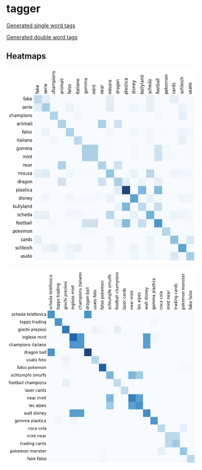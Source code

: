 # tagger

[Generated single word tags](generated/tags.txt)

[Generated double word tags](generated/double_tags.txt)


## Heatmaps

![alt tag](generated/visualization/single_matrix.png)




![alt tag](generated/visualization/double_matrix.png)